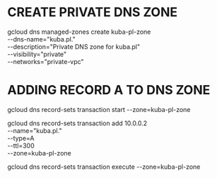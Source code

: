 # CREATE PRIVATE DNS ZONE
gcloud dns managed-zones create kuba-pl-zone \
    --dns-name="kuba.pl." \
    --description="Private DNS zone for kuba.pl" \
    --visibility="private" \
    --networks="private-vpc"



# ADDING RECORD A TO DNS ZONE
gcloud dns record-sets transaction start --zone=kuba-pl-zone

gcloud dns record-sets transaction add 10.0.0.2 \
    --name="kuba.pl." \
    --type=A \
    --ttl=300 \
    --zone=kuba-pl-zone

gcloud dns record-sets transaction execute --zone=kuba-pl-zone



